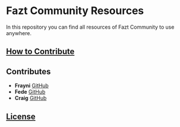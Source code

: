 # Fazt Community Resources
In this repository you can find all resources of Fazt Community to use anywhere.

## [How to Contribute](https://github.com/faztcommunity/docs/blob/master/contribute.md)

## Contributes
* **Frayni** [GitHub](https://github.com/frayni)
* **Fede** [GitHub](https://github.com/orgs/faztcommunity/people/Fedeya)
* **Craig** [GitHub](https://github.com/orgs/faztcommunity/people/leave20)

## [License](./LICENSE)
